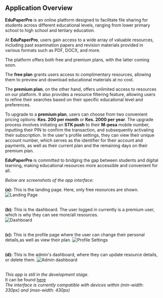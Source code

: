 ## Application Overview 

__EduPaperPro__ is an online platform designed to facilitate file sharing for students across different educational levels, ranging from lower primary school to high school and tertiary education.

At __EduPaperPro__, users gain access to a wide array of valuable resources, including past examination papers and revision materials provided in various formats such as PDF, DOCX, and more.

The platform offers both free and premium plans, with the latter coming soon.

The __free plan__ grants users access to complimentary resources, allowing them to preview and download educational materials at no cost.

The __premium plan__, on the other hand, offers unlimited access to resources on our platform. It also provides a resource filtering feature, allowing users to refine their searches based on their specific educational level and preferences.

To upgrade to a __premium plan__, users can choose from two convenient pricing options: __Kes. 200 per month__ or __Kes. 2000 per year__. The upgrade process involves initiating an __STK push__ to their __M-pesa__ mobile number, inputting their PIN to confirm the transaction, and subsequently activating their subscription. In the user's profile settings, they can view their unique account number, which serves as the identifier for their account and payments, as well as their current plan and the remaining days on their premium plan.

__EduPaperPro__ is committed to bridging the gap between students and digital learning, making educational resources more accessible and convenient for all.

_Below are screenshots of the app interface:_

__(a):__ This is the landing page. Here, only free resources are shown.
![Landing Page](files/landing_page.jpeg)<br></br>

__(b):__ This is the dashboard. The user logged in currently is a premium user, which is why they can see more/all resources.<br>
![Dashboard](files/dashboard.jpeg)<br></br>

__(c):__ This is the profile page where the user can change their personal details,as well as view their plan.
![Profile Settings](files/profile_settings.jpeg)<br></br>

__(d):__ This is the admin's dashboard, where they can update resource details, or delete them.
![Admin dashboard](files/admin_edit.jpeg)<br></br>

_This app is still in the development stage._<br>
It can be found [here](https://edupaperpro.pythonanywhere.com)<br>
_The interface is currently compatible with devices within (min-width: 330px) and (max-width: 430px)_
